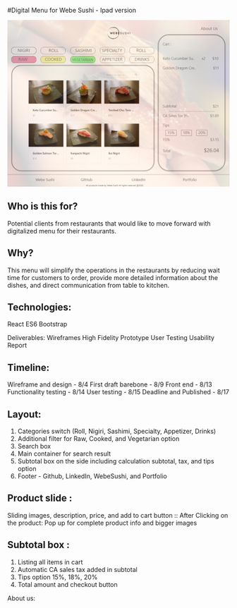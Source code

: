#Digital Menu for Webe Sushi - Ipad version 

![](/images/layout.jpg)

## Who is this for?
Potential clients from restaurants that would like to move forward with digitalized menu for their restaurants. 

## Why?
This menu will simplify the operations in the restaurants by reducing wait time for customers to order, provide more detailed information about the dishes, and direct communication from table to kitchen.

## Technologies:
React
ES6
Bootstrap

Deliverables:
Wireframes
High Fidelity Prototype
User Testing
Usability Report

## Timeline:
Wireframe and design    - 8/4
First draft barebone    - 8/9
Front end               - 8/13
Functionality testing   - 8/14
User testing            - 8/15
Deadline and Published  - 8/17


## Layout:
1. Categories switch (Roll, Nigiri, Sashimi, Specialty, Appetizer, Drinks)
2. Additional filter for Raw, Cooked, and Vegetarian option
3. Search box 
4. Main container for search result
5. Subtotal box on the side including calculation subtotal, tax, and tips option
6. Footer - Github, LinkedIn, WebeSushi, and Portfolio

## Product slide :
Sliding images, description, price, and add to cart button
:: After Clicking on the product: Pop up for complete product info and bigger images

## Subtotal box :
1. Listing all items in cart 
2. Automatic CA sales tax added in subtotal
3. Tips option 15%, 18%, 20% 
4. Total amount and checkout button

About us:




 

